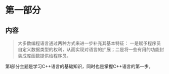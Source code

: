 # 第一部分

## 内容

> 大多数编程语言通过两种方式来进一步补充其基本特征： 一是赋予程序员自定义数据类型的权利，从而实现对语言的扩展；二是将一些有用的功能封装成库函数提供给程序员。

第I部分主题是学习C++语言的基础知识，同时也是掌握C++语言的第一步。
